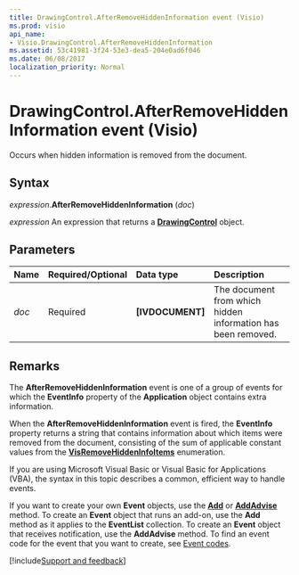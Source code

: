 ```yaml
---
title: DrawingControl.AfterRemoveHiddenInformation event (Visio)
ms.prod: visio
api_name:
- Visio.DrawingControl.AfterRemoveHiddenInformation
ms.assetid: 53c41981-3f24-53e3-dea5-204e0ad6f046
ms.date: 06/08/2017
localization_priority: Normal
---
```



# DrawingControl.AfterRemoveHiddenInformation event (Visio)

Occurs when hidden information is removed from the document.


## Syntax

_expression_.**AfterRemoveHiddenInformation** (_doc_)

_expression_ An expression that returns a **[DrawingControl](Visio.DrawingControl.md)** object.


## Parameters

|Name|Required/Optional|Data type|Description|
|:-----|:-----|:-----|:-----|
| _doc_|Required| **[IVDOCUMENT]**|The document from which hidden information has been removed.|

## Remarks

The **AfterRemoveHiddenInformation** event is one of a group of events for which the **EventInfo** property of the **Application** object contains extra information.

When the **AfterRemoveHiddenInformation** event is fired, the **EventInfo** property returns a string that contains information about which items were removed from the document, consisting of the sum of applicable constant values from the **[VisRemoveHiddenInfoItems](Visio.visremovehiddeninfoitems.md)** enumeration.

If you are using Microsoft Visual Basic or Visual Basic for Applications (VBA), the syntax in this topic describes a common, efficient way to handle events.

If you want to create your own **Event** objects, use the **[Add](visio.eventlist.add.md)** or **[AddAdvise](visio.eventlist.addadvise.md)** method. To create an **Event** object that runs an add-on, use the **Add** method as it applies to the **EventList** collection. To create an **Event** object that receives notification, use the **AddAdvise** method. To find an event code for the event that you want to create, see [Event codes](../visio/Concepts/event-codesvisio.md).

[!include[Support and feedback](~/includes/feedback-boilerplate.md)]